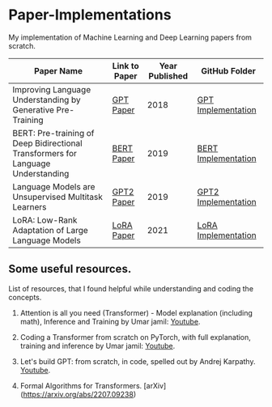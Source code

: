 # Paper-Implementations
My implementation of Machine Learning and Deep Learning papers from scratch.

| Paper Name | Link to Paper | Year Published | GitHub Folder |
|------------|----------------|---------------|---------------|
| Improving Language Understanding by Generative Pre-Training| [GPT Paper](https://s3-us-west-2.amazonaws.com/openai-assets/research-covers/language-unsupervised/language_understanding_paper.pdf) | 2018 | [GPT Implementation](./GPT) |
| BERT: Pre-training of Deep Bidirectional Transformers for Language Understanding | [BERT Paper](https://arxiv.org/abs/1810.04805) | 2019 | [BERT Implementation](./BERT) |
| Language Models are Unsupervised Multitask Learners | [GPT2 Paper](https://arxiv.org/abs/1810.04805) | 2019 | [GPT2 Implementation](./GPT2) |
| LoRA: Low-Rank Adaptation of Large Language Models | [LoRA Paper](https://arxiv.org/abs/2106.09685) | 2021 | [LoRA Implementation](./LoRA) |

## Some useful resources.
List of resources, that I found helpful while understanding and coding the concepts.

1. Attention is all you need (Transformer) - Model explanation (including math), Inference and Training by Umar jamil: [Youtube](https://www.youtube.com/watch?v=bCz4OMemCcA&t=3016s).

2. Coding a Transformer from scratch on PyTorch, with full explanation, training and inference by Umar jamil: [Youtube](https://www.youtube.com/watch?v=ISNdQcPhsts).

3. Let's build GPT: from scratch, in code, spelled out by Andrej Karpathy. [Youtube](https://www.youtube.com/watch?v=kCc8FmEb1nY).

4. Formal Algorithms for Transformers. [arXiv] (https://arxiv.org/abs/2207.09238)